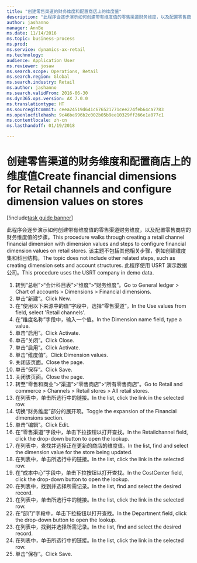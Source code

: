 ```yaml
--- 
title: "创建零售渠道的财务维度和配置商店上的维度值"
description: "此程序会逐步演示如何创建带有维度值的零售渠道财务维度，以及配置零售商店的财务维度值的步骤。"
author: jashanno
manager: AnnBe
ms.date: 11/14/2016
ms.topic: business-process
ms.prod: 
ms.service: dynamics-ax-retail
ms.technology: 
audience: Application User
ms.reviewer: josaw
ms.search.scope: Operations, Retail
ms.search.region: Global
ms.search.industry: Retail
ms.author: jashanno
ms.search.validFrom: 2016-06-30
ms.dyn365.ops.version: AX 7.0.0
ms.translationtype: HT
ms.sourcegitcommit: ceea24519d641c676521771cee274feb64ca7783
ms.openlocfilehash: 9c46be996b2c002b05b9ee10329ff266e1a077c1
ms.contentlocale: zh-cn
ms.lasthandoff: 01/19/2018

---
```

# <a name="create-financial-dimensions-for-retail-channels-and-configure-dimension-values-on-stores"></a><span data-ttu-id="b25e8-103">创建零售渠道的财务维度和配置商店上的维度值</span><span class="sxs-lookup"><span data-stu-id="b25e8-103">Create financial dimensions for Retail channels and configure dimension values on stores</span></span>

[!include[task guide banner](../includes/task-guide-banner.md)]

<span data-ttu-id="b25e8-104">此程序会逐步演示如何创建带有维度值的零售渠道财务维度，以及配置零售商店的财务维度值的步骤。</span><span class="sxs-lookup"><span data-stu-id="b25e8-104">This procedure walks through creating a retail channel financial dimension with dimension values and steps to configure financial dimension values on retail stores.</span></span> <span data-ttu-id="b25e8-105">该主题不包括其他相关步骤，例如创建维度集和科目结构。</span><span class="sxs-lookup"><span data-stu-id="b25e8-105">The topic does not include other related steps, such as creating dimension sets and account structures.</span></span> <span data-ttu-id="b25e8-106">此程序使用 USRT 演示数据公司。</span><span class="sxs-lookup"><span data-stu-id="b25e8-106">This procedure uses the USRT company in demo data.</span></span>

1. <span data-ttu-id="b25e8-107">转到“总帐”>“会计科目表”>“维度”>“财务维度”。</span><span class="sxs-lookup"><span data-stu-id="b25e8-107">Go to General ledger > Chart of accounts > Dimensions > Financial dimensions.</span></span>
2. <span data-ttu-id="b25e8-108">单击“新建”。</span><span class="sxs-lookup"><span data-stu-id="b25e8-108">Click New.</span></span>
3. <span data-ttu-id="b25e8-109">在“使用以下来源中的值”字段中，选择“零售渠道”。</span><span class="sxs-lookup"><span data-stu-id="b25e8-109">In the Use values from field, select 'Retail channels'.</span></span>
4. <span data-ttu-id="b25e8-110">在“维度名称”字段中，输入一个值。</span><span class="sxs-lookup"><span data-stu-id="b25e8-110">In the Dimension name field, type a value.</span></span>
5. <span data-ttu-id="b25e8-111">单击“启用”。</span><span class="sxs-lookup"><span data-stu-id="b25e8-111">Click Activate.</span></span>
6. <span data-ttu-id="b25e8-112">单击“关闭”。</span><span class="sxs-lookup"><span data-stu-id="b25e8-112">Click Close.</span></span>
7. <span data-ttu-id="b25e8-113">单击“启用”。</span><span class="sxs-lookup"><span data-stu-id="b25e8-113">Click Activate.</span></span>
8. <span data-ttu-id="b25e8-114">单击“维度值”。</span><span class="sxs-lookup"><span data-stu-id="b25e8-114">Click Dimension values.</span></span>
9. <span data-ttu-id="b25e8-115">关闭该页面。</span><span class="sxs-lookup"><span data-stu-id="b25e8-115">Close the page.</span></span>
10. <span data-ttu-id="b25e8-116">单击“保存”。</span><span class="sxs-lookup"><span data-stu-id="b25e8-116">Click Save.</span></span>
11. <span data-ttu-id="b25e8-117">关闭该页面。</span><span class="sxs-lookup"><span data-stu-id="b25e8-117">Close the page.</span></span>
12. <span data-ttu-id="b25e8-118">转至“零售和商业”>“渠道”>“零售商店”>“所有零售商店”。</span><span class="sxs-lookup"><span data-stu-id="b25e8-118">Go to Retail and commerce > Channels > Retail stores > All retail stores.</span></span>
13. <span data-ttu-id="b25e8-119">在列表中，单击所选行中的链接。</span><span class="sxs-lookup"><span data-stu-id="b25e8-119">In the list, click the link in the selected row.</span></span>
14. <span data-ttu-id="b25e8-120">切换“财务维度”部分的展开项。</span><span class="sxs-lookup"><span data-stu-id="b25e8-120">Toggle the expansion of the Financial dimensions section.</span></span>
15. <span data-ttu-id="b25e8-121">单击“编辑”。</span><span class="sxs-lookup"><span data-stu-id="b25e8-121">Click Edit.</span></span>
16. <span data-ttu-id="b25e8-122">在“零售渠道”字段中，单击下拉按钮以打开查找。</span><span class="sxs-lookup"><span data-stu-id="b25e8-122">In the Retailchannel field, click the drop-down button to open the lookup.</span></span>
17. <span data-ttu-id="b25e8-123">在列表中，查找并选择正在更新的商店的维度值。</span><span class="sxs-lookup"><span data-stu-id="b25e8-123">In the list, find and select the dimension value for the store being updated.</span></span>
18. <span data-ttu-id="b25e8-124">在列表中，单击所选行中的链接。</span><span class="sxs-lookup"><span data-stu-id="b25e8-124">In the list, click the link in the selected row.</span></span>
19. <span data-ttu-id="b25e8-125">在“成本中心”字段中，单击下拉按钮以打开查找。</span><span class="sxs-lookup"><span data-stu-id="b25e8-125">In the CostCenter field, click the drop-down button to open the lookup.</span></span>
20. <span data-ttu-id="b25e8-126">在列表中，找到并选择所需记录。</span><span class="sxs-lookup"><span data-stu-id="b25e8-126">In the list, find and select the desired record.</span></span>
21. <span data-ttu-id="b25e8-127">在列表中，单击所选行中的链接。</span><span class="sxs-lookup"><span data-stu-id="b25e8-127">In the list, click the link in the selected row.</span></span>
22. <span data-ttu-id="b25e8-128">在“部门”字段中，单击下拉按钮以打开查找。</span><span class="sxs-lookup"><span data-stu-id="b25e8-128">In the Department field, click the drop-down button to open the lookup.</span></span>
23. <span data-ttu-id="b25e8-129">在列表中，找到并选择所需记录。</span><span class="sxs-lookup"><span data-stu-id="b25e8-129">In the list, find and select the desired record.</span></span>
24. <span data-ttu-id="b25e8-130">在列表中，单击所选行中的链接。</span><span class="sxs-lookup"><span data-stu-id="b25e8-130">In the list, click the link in the selected row.</span></span>
25. <span data-ttu-id="b25e8-131">单击“保存”。</span><span class="sxs-lookup"><span data-stu-id="b25e8-131">Click Save.</span></span>


